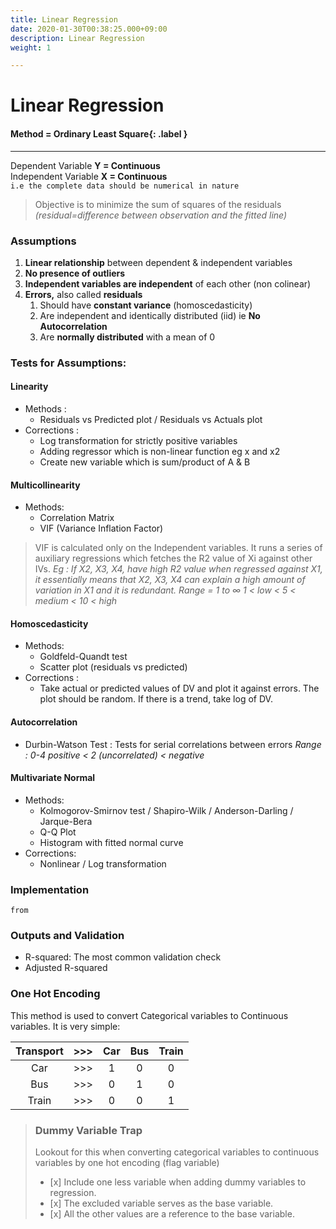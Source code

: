 ```yaml
---
title: Linear Regression
date: 2020-01-30T00:38:25.000+09:00
description: Linear Regression
weight: 1

---
```

# Linear Regression

#### Method = Ordinary Least Square{: .label }

***

Dependent Variable **Y  = Continuous**  
Independent Variable **X = Continuous**  
`i.e the complete data should be numerical in nature`

> Objective is to minimize the sum of squares of the residuals  
> _(residual=difference between observation and the fitted line)_

### Assumptions

1. **Linear relationship** between dependent & independent variables
2. **No presence of outliers**
3. **Independent variables are independent** of each other (non colinear)
4. **Errors,** also called **residuals**
   1. Should have **constant variance** (homoscedasticity)
   2. Are independent and identically distributed (iid) ie **No Autocorrelation**
   3. Are **normally distributed** with a mean of 0

### Tests for Assumptions:

#### Linearity

* Methods :
  * Residuals vs Predicted plot / Residuals vs Actuals plot
* Corrections :
  * Log transformation for strictly positive variables
  * Adding regressor which is non-linear function eg x and x2
  * Create new variable which is sum/product of A & B

#### Multicollinearity

* Methods:
  * Correlation Matrix
  * VIF (Variance Inflation Factor)

> VIF is calculated only on the Independent variables. It runs a series of auxiliary regressions which fetches the R2 value of Xi against other IVs.
> _Eg : If X2, X3, X4, have high R2 value when regressed against X1, it essentially means that X2, X3, X4 can explain a high amount of variation in X1 and it is redundant._ _Range = 1 to ∞ 1 < low < 5 < medium < 10 < high_

#### Homoscedasticity

* Methods:
  * Goldfeld-Quandt test
  * Scatter plot (residuals vs predicted)
* Corrections :
  * Take actual or predicted values of DV and plot it against errors. The plot should be random. If there is a trend, take log of DV.

#### Autocorrelation

* Durbin-Watson Test : Tests for serial correlations between errors
  _Range : 0-4 positive < 2 (uncorrelated) < negative_

#### Multivariate Normal

* Methods:
  * Kolmogorov-Smirnov test / Shapiro-Wilk / Anderson-Darling / Jarque-Bera
  * Q-Q Plot
  * Histogram with fitted normal curve
* Corrections:
  * Nonlinear / Log transformation



### Implementation

```
from 
```



### Outputs and Validation

- R-squared: The most common validation check
- Adjusted R-squared



### One Hot Encoding

This method is used to convert Categorical variables to Continuous variables. It is very simple:

| Transport | >>>  | Car  | Bus  | Train |
| :-------: | :--: | :--: | :--: | :---: |
|    Car    | >>>  |  1   |  0   |   0   |
|    Bus    | >>>  |  0   |  1   |   0   |
|   Train   | >>>  |  0   |  0   |   1   |



> ### Dummy Variable Trap
>
> Lookout for this when converting categorical variables to continuous variables by one hot encoding (flag variable)
>
> * \[x\] Include one less variable when adding dummy variables to regression.
> * \[x\] The excluded variable serves as the base variable.
> * \[x\] All the other values are a reference to the base variable.